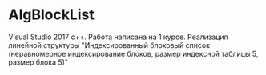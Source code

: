 # AlgBlockList
Visual Studio 2017 c++. Работа написана на 1 курсе. Реализация линейной структуры "Индексированный блоковый список (неравномерное индексирование блоков, размер индексной таблицы 5, размер блока 5)"
